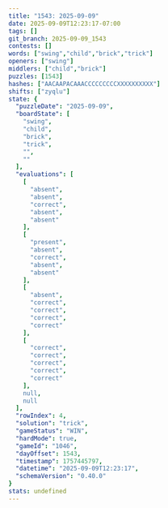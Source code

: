 ```yaml
---
title: "1543: 2025-09-09"
date: 2025-09-09T12:23:17-07:00
tags: []
git_branch: 2025-09-09_1543
contests: []
words: ["swing","child","brick","trick"]
openers: ["swing"]
middlers: ["child","brick"]
puzzles: [1543]
hashes: ["AACAAPACAAACCCCCCCCCXXXXXXXXXX"]
shifts: ["zyqlu"]
state: {
  "puzzleDate": "2025-09-09",
  "boardState": [
    "swing",
    "child",
    "brick",
    "trick",
    "",
    ""
  ],
  "evaluations": [
    [
      "absent",
      "absent",
      "correct",
      "absent",
      "absent"
    ],
    [
      "present",
      "absent",
      "correct",
      "absent",
      "absent"
    ],
    [
      "absent",
      "correct",
      "correct",
      "correct",
      "correct"
    ],
    [
      "correct",
      "correct",
      "correct",
      "correct",
      "correct"
    ],
    null,
    null
  ],
  "rowIndex": 4,
  "solution": "trick",
  "gameStatus": "WIN",
  "hardMode": true,
  "gameId": "1046",
  "dayOffset": 1543,
  "timestamp": 1757445797,
  "datetime": "2025-09-09T12:23:17",
  "schemaVersion": "0.40.0"
}
stats: undefined
---
```

<!-- more -->
